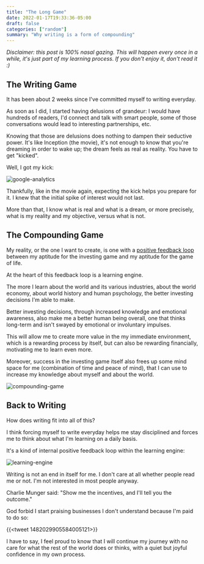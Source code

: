```yaml
---
title: "The Long Game"
date: 2022-01-17T19:33:36-05:00
draft: false
categories: ["random"]
summary: "Why writing is a form of compounding"
---
```


_Disclaimer: this post is 100% nasal gazing. This will happen every once in a while, it's just part of my learning process. If you don't enjoy it, don't read it :)_

## The Writing Game

It has been about 2 weeks since I've committed myself to writing everyday.

As soon as I did, I started having delusions of grandeur: I would have hundreds of readers, I'd connect and talk with smart people, some of those conversations would lead to interesting partnerships, etc.

Knowing that those are delusions does nothing to dampen their seductive power. It's like Inception (the movie), it's not enough to know that you're dreaming in order to wake up; the dream feels as real as reality. You have to get "kicked".

Well, I got my kick:

![google-analytics](/images/google-analytics.png)

Thankfully, like in the movie again, expecting the kick helps you prepare for it. I knew that the initial spike of interest would not last.

More than that, I know what is real and what is a dream, or more precisely, what is my reality and my objective, versus what is not.

## The Compounding Game

My reality, or the one I want to create, is one with a [positive feedback loop](/diary/investing-diary-0011) between my aptitude for the investing game and my aptitude for the game of life.

At the heart of this feedback loop is a learning engine. 

The more I learn about the world and its various industries, about the world economy, about world history and human psychology, the better investing decisions I'm able to make. 

Better investing decisions, through increased knowledge and emotional awareness, also make me a better human being overall, one that thinks long-term and isn't swayed by emotional or involuntary impulses. 

This will allow me to create more value in the my immediate environment, which is a rewarding process by itself, but can also be rewarding financially, motivating me to learn even more.

Moreover, success in the investing game itself also frees up some mind space for me (combination of time and peace of mind), that I can use to increase my knowledge about myself and about the world.

![compounding-game](/images/compounding-game.png)

## Back to Writing

How does writing fit into all of this?

I think forcing myself to write everyday helps me stay disciplined and forces me to think about what I'm learning on a daily basis.

It's a kind of internal positive feedback loop within the learning engine:

![learning-engine](/images/learning-engine.png)

Writing is not an end in itself for me. I don't care at all whether people read me or not. I'm not interested in most people anyway.

Charlie Munger said: "Show me the incentives, and I'll tell you the outcome."

God forbid I start praising businesses I don't understand because I'm paid to do so:

{{<tweet 1482029905584005121>}}

I have to say, I feel proud to know that I will continue my journey with no care for what the rest of the world does or thinks, with a quiet but joyful confidence in my own process.

